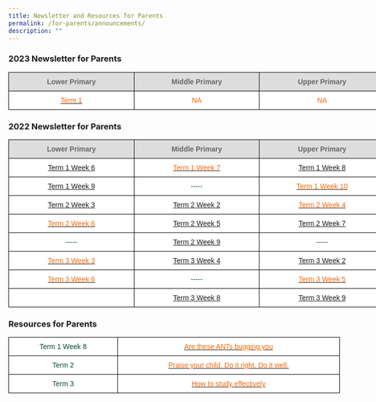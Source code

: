```yaml
---
title: Newsletter and Resources for Parents
permalink: /for-parents/announcements/
description: ""
---
```

<body>
<h3>2023 Newsletter for Parents</h3>

<style type="text/css">
.tg  {border-collapse:collapse;border-spacing:0;margin:0px auto;}
.tg td{border-color:black;border-style:solid;border-width:1px;font-family:Arial, sans-serif;font-size:14px;
  overflow:hidden;padding:10px 5px;word-break:normal;}
.tg th{border-color:black;border-style:solid;border-width:1px;font-family:Arial, sans-serif;font-size:14px;
  font-weight:normal;overflow:hidden;padding:10px 5px;word-break:normal;}
.tg .tg-yhj3{background-color:#FFF;color:#0C463A;text-align:center;vertical-align:middle}
.tg .tg-ppzb{background-color:#FFF;color:#FD6500;text-align:center;vertical-align:top}
.tg .tg-a4yv{background-color:#DDD;color:#666;font-weight:bold;text-align:center;vertical-align:top}
.tg .tg-jpkv{background-color:#FFF;color:#0C463A;text-align:center;vertical-align:top}
</style>
<table class="tg" style="undefined;table-layout: fixed; width: 750px">
<colgroup>
<col style="width: 250px">
<col style="width: 250px">
<col style="width: 250px">
</colgroup>
<tbody>
  <tr>
    <td class="tg-a4yv">Lower Primary </td>
    <td class="tg-a4yv">Middle Primary</td>
    <td class="tg-a4yv">Upper Primary </td>
  </tr>
  <tr>
    <td class="tg-ppzb"><a href="/files/Jan%202023%20Newsletter.pdf"><span style="text-decoration:none;color:#FD6500">Term 1</span></a></td>
    <td class="tg-ppzb">NA<br></td>
	 <td class="tg-ppzb">NA<br></td>
 </tr>
</tbody>
</table>
	
<p><h3>2022 Newsletter for Parents</h3>

<style type="text/css">
.tg  {border-collapse:collapse;border-spacing:0;margin:0px auto;}
.tg td{border-color:black;border-style:solid;border-width:1px;font-family:Arial, sans-serif;font-size:14px;
  overflow:hidden;padding:10px 5px;word-break:normal;}
.tg th{border-color:black;border-style:solid;border-width:1px;font-family:Arial, sans-serif;font-size:14px;
  font-weight:normal;overflow:hidden;padding:10px 5px;word-break:normal;}
.tg .tg-yhj3{background-color:#FFF;color:#0C463A;text-align:center;vertical-align:middle}
.tg .tg-ppzb{background-color:#FFF;color:#FD6500;text-align:center;vertical-align:top}
.tg .tg-a4yv{background-color:#DDD;color:#666;font-weight:bold;text-align:center;vertical-align:top}
.tg .tg-jpkv{background-color:#FFF;color:#0C463A;text-align:center;vertical-align:top}
</style>
<table class="tg" style="undefined;table-layout: fixed; width: 750px">
<colgroup>
<col style="width: 250px">
<col style="width: 250px">
<col style="width: 250px">
</colgroup>
<tbody>
  <tr>
    <td class="tg-a4yv">Lower Primary </td>
    <td class="tg-a4yv">Middle Primary</td>
    <td class="tg-a4yv">Upper Primary </td>
  </tr>
  <tr>
    <td class="tg-ppzb"><a href="/files/Lower%20Primary_Term%201%20Week%206_final.pdf">Term 1 Week 6</a></td>
    <td class="tg-ppzb"><a href="/files/mpT1W7.pdf"><span style="text-decoration:none;color:#FD6500">Term 1 Week 7</span></a><br></td>
    <td class="tg-ppzb"><a href="/files/upt1w8.pdf">Term 1 Week 8</a></td>
  </tr>
  <tr>
    <td class="tg-ppzb"><a href="/files/Lower%20Primary_T1W9.pdf">Term 1 Week 9</a></td>
    <td class="tg-yhj3">-----</td>
    <td class="tg-jpkv"><a href="/files/upt1w10.pdf"><span style="text-decoration:none;color:#FD6500">Term 1 Week 10</span></a></td>
  </tr>
  <tr>
    <td class="tg-ppzb"><a href="/files/Lower%20Primary_T2W3_Vetted.pdf">Term 2 Week 3</a></td>
    <td class="tg-ppzb"><a href="/files/mpt2w2.pdf">Term 2 Week 2 </a> </td>
    <td class="tg-ppzb"><a href="/files/upt2w4.pdf"><span style="text-decoration:none;color:#FD6500">Term 2 Week 4</span></a> </td>
  </tr>
  <tr>
    <td class="tg-ppzb"><a href="/files/Lower%20Primary_T2W6_vetted.pdf"><span style="text-decoration:none;color:#FD6500">Term 2 Week 6</span></a></td>
    <td class="tg-ppzb"><a href="/files/mpt2w5.pdf">Term 2 Week 5 </a></td>
    <td class="tg-ppzb"><a href="/files/upt2w7.pdf">Term 2 Week 7 </a></td>
  </tr>
  <tr>
    <td class="tg-yhj3"> -----</td>
    <td class="tg-ppzb"><a href="/files/mpt2w9.pdf">Term 2 Week 9</a></td>
    <td class="tg-yhj3"> -----</td>
  </tr>
  <tr>
    <td class="tg-jpkv"><a href="/files/Lower_Primary_T3W3.pdf"><span style="text-decoration:none;color:#FD6500">Term 3 Week 3</span></a></td>
    <td class="tg-ppzb"><a href="/files/mpt3w4.pdf">Term 3 Week 4</a></td>
    <td class="tg-jpkv"> <a href="/files/upt3w2.pdf">Term 3 Week 2</span></a> </td>
  </tr>
  <tr>
    <td class="tg-ppzb"><a href="/files/LOWER%20PRIMARY%20T3W6%20LP%20Newsletter%20V1.pdf"><span style="text-decoration:none;color:#FD6500">Term 3 Week 6</span></a></td>
    <td class="tg-yhj3"> -----</td>
    <td class="tg-jpkv"><a href="/files/upt3w5.pdf"><span style="text-decoration:none;color:#FD6500">Term 3 Week 5</span></a> </td>
  </tr>
  <tr>
    <td class="tg-yhj3">  </td>
    <td class="tg-ppzb"><a href="/files/mpt3w8.pdf">Term 3 Week  8</a></td>
    <td class="tg-ppzb"><a href="/files/upt3w9.pdf">Term 3 Week 9</a></td>
  </tr>
</tbody>
</table>

<p><h3>Resources for Parents</h3>

<style type="text/css">
.tg  {border-collapse:collapse;border-spacing:0;margin:0px auto;}
.tg td{border-color:black;border-style:solid;border-width:1px;font-family:Arial, sans-serif;font-size:14px;
  overflow:hidden;padding:10px 5px;word-break:normal;}
.tg th{border-color:black;border-style:solid;border-width:1px;font-family:Arial, sans-serif;font-size:14px;
  font-weight:normal;overflow:hidden;padding:10px 5px;word-break:normal;}
.tg .tg-yhj3{background-color:#FFF;color:#0C463A;text-align:center;vertical-align:middle}
.tg .tg-ppzb{background-color:#FFF;color:#FD6500;text-align:center;vertical-align:top}
.tg .tg-jpkv{background-color:#FFF;color:#0C463A;text-align:center;vertical-align:top}
</style>
<table class="tg" style="undefined;table-layout: fixed; width: 660px">
<colgroup>
<col style="width: 217px">
<col style="width: 443px">
</colgroup>
<tbody>
  <tr>
    <td class="tg-jpkv">Term 1 Week 8</td>
    <td class="tg-yhj3"> <a href="/files/Term-1_Are-these-ANTs-bugging-you.pdf"><span style="text-decoration:none;color:#FD6500">Are these ANTs bugging you </span></a></td>
  </tr>
  <tr>
    <td class="tg-jpkv"> Term 2</td>
    <td class="tg-ppzb"><a href="/files/Parent%20Engagement%20Resource_Term%202.pdf"><span style="text-decoration:none;color:#FD6500">Praise your child. Do it right. Do it well.</span></a> </td>
  </tr>
  <tr>
    <td class="tg-jpkv"> Term 3</td>
    <td class="tg-ppzb"><a href="/files/Term%203_How%20to%20Study%20Effectively.pdf"><span style="text-decoration:none;color:#FD6500">How to study effectively</span></a> </td>
  </tr>
</tbody>
</table>